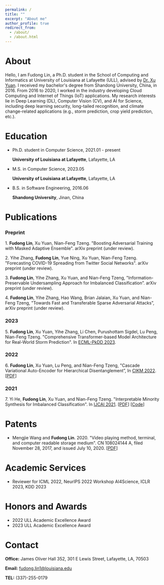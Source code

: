 ```yaml
---
permalink: /
title: ""
excerpt: "About me"
author_profile: true
redirect_from: 
  - /about/
  - /about.html
---
```


# About

Hello, I am Fudong Lin, a Ph.D. student in the School of Computing and Informatics at University of Louisiana at Lafayette (ULL), advised by [Dr. Xu Yuan](https://people.cmix.louisiana.edu/yuan/index.html). I received my bachelor's degree from Shandong University, China, in 2016. From 2016 to 2020, I worked in the industry developing Cloud Computing and Internet of Things (IoT) applications. My research interests lie in Deep Learning (DL), Computer Vision (CV), and AI for Science, including deep learning security, long-tailed recognition, and climate change-related applications (e.g., storm prediction, crop yield prediction, etc.).



# Education

- Ph.D. student in Computer Science, 2021.01 - present

  **University of Louisiana at Lafayette**,  Lafayette, LA

- M.S. in Computer Science, 2023.05
  
  **University of Louisiana at Lafayette**,  Lafayette, LA

- B.S. in Software Engineering, 2016.06

  **Shandong University**, Jinan, China





# Publications

### Preprint

1\. **Fudong Lin**, Xu Yuan, Nian-Feng Tzeng. "Boosting Adversarial Training with Masked Adaptive Ensemble". arXiv preprint (under review).

2\. Yihe Zhang, **Fudong Lin**, Yue Ning, Xu Yuan, Nian-Feng Tzeng. "Forecasting COVID-19 Spreading from Twitter Social Networks". arXiv preprint (under review).

3\. **Fudong Lin**, Yihe Zhang, Xu Yuan, and Nian-Feng Tzeng, "Information-Preservable Undersampling Approach
  for Imbalanced Classification”. arXiv preprint (under review).

4\. **Fudong Lin**, Yihe Zhang, Hao Wang, Brian Jalaian, Xu Yuan, and Nian-Feng Tzeng, "Towards Fast and Transferable Sparse Adversarial Attacks”, arXiv preprint (under review).

### 2023

5\. **Fudong Lin**, Xu Yuan, Yihe Zhang, Li Chen, Purushottam Sigdel, Lu Peng, Nian-Feng Tzeng. "Comprehensive Transformer-based Model Architecture for Real-World Storm Prediction". In [ECML-PkDD 2023](https://2023.ecmlpkdd.org/).

### 2022

6\. **Fudong Lin**, Xu Yuan, Lu Peng, and Nian-Feng Tzeng, "Cascade Variational Auto-Encoder for Hierarchical
  Disentanglement”, In [CIKM 2022](https://www.cikm2022.org/). [[PDF](https://dl.acm.org/doi/pdf/10.1145/3511808.3557254)]


### 2021

7\. Yi He, **Fudong Lin**, Xu Yuan, and Nian-Feng Tzeng. "Interpretable Minority Synthesis for Imbalanced Classification". In [IJCAI 2021](https://ijcai-21.org/). [[PDF](https://www.ijcai.org/proceedings/2021/0350.pdf)] [[Code](https://github.com/fudonglin/IMSIC)]



# Patents

- Mengjie Wang and **Fudong Lin**. 2020. "Video playing method, terminal, and computer readable storage medium".
CN 108024144 A, filed November 28, 2017, and issued July 10, 2020. [[PDF](https://patentimages.storage.googleapis.com/cc/18/48/9873970a1c3d21/CN108024144A.pdf)]



# Academic Services

- Reviewer for ICML 2022, NeurIPS 2022 Workshop AI4Science, ICLR 2023, KDD 2023



# Honors and Awards

- 2022 ULL Academic Excellence Award
- 2023 ULL Academic Excellence Award



# Contact

**Office:**  James Oliver Hall 352, 301 E Lewis Street, Lafayette, LA, 70503

**Email:** fudong.lin1@louisiana.edu

**TEL:** (337)-255-0179
